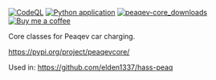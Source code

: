 [![CodeQL](https://github.com/elden1337/peaqev-core/actions/workflows/codeql.yml/badge.svg)](https://github.com/elden1337/peaqev-core/actions/workflows/codeql.yml) [![Python application](https://github.com/elden1337/peaqev-core/actions/workflows/python-app.yml/badge.svg)](https://github.com/elden1337/peaqev-core/actions/workflows/python-app.yml) 
[![peaqev-core_downloads](https://img.shields.io/github/downloads/elden1337/peaqev-core/latest/total)](https://github.com/elden1337/peaqev-core)
[![Buy me a coffee](https://img.shields.io/static/v1.svg?label=Buy%20me%20a%20coffee&message=🥨&color=black&logo=buy%20me%20a%20coffee&logoColor=white&labelColor=6f4e37)](https://www.buymeacoffee.com/elden)

Core classes for Peaqev car charging.

https://pypi.org/project/peaqevcore/

Used in: https://github.com/elden1337/hass-peaq
